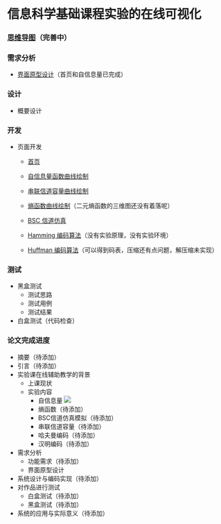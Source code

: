 # 信息科学基础课程实验的在线可视化

### [思维导图](http://naotu.baidu.com/file/7667feee318877391441f9ae4ed2da8e?token=f41be2c1ea8a7b1c)（完善中）


### 需求分析
- [界面原型设计](https://modao.cc/app/zvWIKW991DVRsUtEj29d2Wb6KVA26jL)（首页和自信息量已完成）
### 设计
- 概要设计

### 开发
- 页面开发
  - [首页](https://liujinmenghaoren.github.io/info-theory-lab/home.html)
 
  - [自信息量函数曲线绘制](https://liujinmenghaoren.github.io/info-theory-lab/selfINfo.html)
 
  - [串联信道容量曲线绘制](https://liujinmenghaoren.github.io/info-theory-lab/SeriesChannel.html)
 
  - [熵函数曲线绘制](https://liujinmenghaoren.github.io/info-theory-lab/entropy.html)（二元熵函数的三维图还没有着落呢）
 
  - [BSC 信道仿真](https://liujinmenghaoren.github.io/info-theory-lab/BSC.html)
 
  - [Hamming 编码算法](https://liujinmenghaoren.github.io/info-theory-lab/Hamming.html)（没有实验原理，没有实验环境）
 
  - [Huffman 编码算法](https://liujinmenghaoren.github.io/info-theory-lab/Huffman.html)（可以得到码表，压缩还有点问题，解压缩未实现）

### 测试
- 黑盒测试
  - 测试思路
  - 测试用例
  - 测试结果
- 白盒测试（代码检查）

### 论文完成进度
- 摘要（待添加）
- 引言（待添加）
- 实验课在线辅助教学的背景
  - 上课现状
  - 实验内容
    - 自信息量 ![](https://github.com/wangding/courses/images/present100.png)
    - 熵函数（待添加）
    - BSC信道仿真模拟（待添加）
    - 串联信道容量（待添加）
    - 哈夫曼编码（待添加）
    - 汉明编码（待添加）
- 需求分析
   - 功能需求（待添加）
   - 界面原型设计
- 系统设计与编码实现（待添加）
- 对作品进行测试
  - 白盒测试（待添加）
  - 黑盒测试（待添加）
- 系统的应用与实际意义（待添加）
